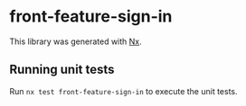 # front-feature-sign-in

This library was generated with [Nx](https://nx.dev).

## Running unit tests

Run `nx test front-feature-sign-in` to execute the unit tests.
